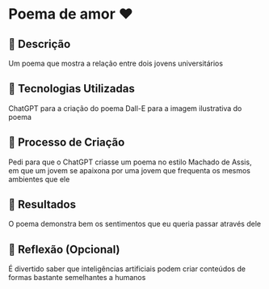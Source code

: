 # Poema de amor ❤️

## 📒 Descrição
Um poema que mostra a relação entre dois jovens universitários

## 🤖 Tecnologias Utilizadas
ChatGPT para a criação do poema
Dall-E para a imagem ilustrativa do poema

## 🧐 Processo de Criação
Pedi para que o ChatGPT criasse um poema no estilo Machado de Assis, em que um jovem se apaixona por uma jovem que frequenta os mesmos ambientes que ele

## 🚀 Resultados
O poema demonstra bem os sentimentos que eu queria passar através dele

## 💭 Reflexão (Opcional)
É divertido saber que inteligências artificiais podem criar conteúdos de formas bastante semelhantes a humanos
